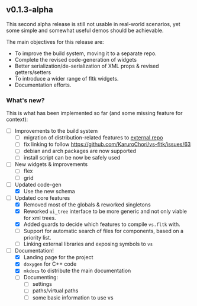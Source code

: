 ## v0.1.3-alpha

This second alpha release is still not usable in real-world scenarios, yet some simple and somewhat useful demos should be achievable.

The main objectives for this release are:

- To improve the build system, moving it to a separate repo.
- Complete the revised code-generation of widgets
- Better serialization/de-serialization of XML props & revised getters/setters
- To introduce a wider range of fltk widgets.
- Documentation efforts.

### What's new?

This is what has been implemented so far (and some missing feature for context):

- [ ] Improvements to the build system
  - [ ] migration of distribution-related features to [external repo]()
  - [ ] fix linking to follow https://github.com/KaruroChori/vs-fltk/issues/63
  - [ ] debian and arch packages are now supported
  - [ ] install script can be now be safely used
- [ ] New widgets & improvements
  - [ ] flex
  - [ ] grid
- [ ] Updated code-gen
  - [x] Use the new schema
- [ ] Updated core features
  - [x] Removed most of the globals & reworked singletons
  - [x] Reworked `ui_tree` interface to be more generic and not only viable for xml trees.
  - [x] Added guards to decide which features to compile `vs.fltk` with.
  - [ ] Support for automatic search of files for components, based on a priority list.
  - [ ] Linking external libraries and exposing symbols to `vs`
- [ ] Documentation!
  - [x] Landing page for the project
  - [x] `doxygen` for C++ code
  - [x] `mkdocs` to distribute the main documentation
  - [ ] Documenting:
    - [ ] settings
    - [ ] paths/virtual paths
    - [ ] some basic information to use vs
